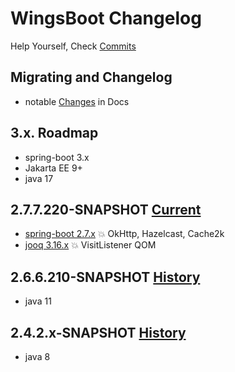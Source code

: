 <!-- Keep a Changelog guide -> https://keepachangelog.com -->

# WingsBoot Changelog

Help Yourself, Check [Commits]

## Migrating and Changelog

- notable [Changes] in Docs

## 3.x. Roadmap

- spring-boot 3.x
- Jakarta EE 9+
- java 17

## 2.7.7.220-SNAPSHOT [Current]

- [spring-boot 2.7.x] 💥 OkHttp, Hazelcast, Cache2k
- [jooq 3.16.x] 💥 VisitListener QOM

## 2.6.6.210-SNAPSHOT [History]

- java 11

## 2.4.2.x-SNAPSHOT [History]

- java 8


[spring-boot 2.7.x]: https://github.com/spring-projects/spring-boot/wiki/Spring-Boot-2.7-Release-Notes
[jooq 3.16.x]: https://www.jooq.org/notes#3.16.0
[Current]: https://github.com/trydofor/pro.fessional.wings
[History]: https://github.com/trydofor/pro.fessional.wings/tags
[Commits]: https://github.com/trydofor/pro.fessional.wings/commits/develop
[Changes]: https://wings.fessional.pro/9-example/9a.wings-change/
